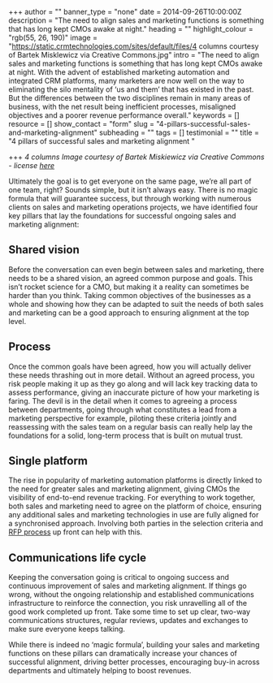 +++
author = ""
banner_type = "none"
date = 2014-09-26T10:00:00Z
description = "The need to align sales and marketing functions is something that has long kept CMOs awake at night."
heading = ""
highlight_colour = "rgb(55, 26, 190)"
image = "https://static.crmtechnologies.com/sites/default/files/4 columns courtesy of Bartek Misklewicz via Creative Commons.jpg"
intro = "The need to align sales and marketing functions is something that has long kept CMOs awake at night. With the advent of established marketing automation and integrated CRM platforms, many marketers are now well on the way to eliminating the silo mentality of ‘us and them’ that has existed in the past. But the differences between the two disciplines remain in many areas of business, with the net result being inefficient processes, misaligned objectives and a poorer revenue performance overall."
keywords = []
resource = []
show_contact = "form"
slug = "4-pillars-successful-sales-and-marketing-alignment"
subheading = ""
tags = []
testimonial = ""
title = "4 pillars of successful sales and marketing alignment "

+++
_4 columns Image courtesy of Bartek Miskiewicz via Creative Commons - license_ [_here_](https://creativecommons.org/licenses/by-nc-nd/2.0/legalcode)

Ultimately the goal is to get everyone on the same page, we’re all part of one team, right? Sounds simple, but it isn’t always easy. There is no magic formula that will guarantee success, but through working with numerous clients on sales and marketing operations projects, we have identified four key pillars that lay the foundations for successful ongoing sales and marketing alignment:

## Shared vision

Before the conversation can even begin between sales and marketing, there needs to be a shared vision, an agreed common purpose and goals. This isn’t rocket science for a CMO, but making it a reality can sometimes be harder than you think. Taking common objectives of the businesses as a whole and showing how they can be adapted to suit the needs of both sales and marketing can be a good approach to ensuring alignment at the top level.

## Process

Once the common goals have been agreed, how you will actually deliver these needs thrashing out in more detail. Without an agreed process, you risk people making it up as they go along and will lack key tracking data to assess performance, giving an inaccurate picture of how your marketing is faring. The devil is in the detail when it comes to agreeing a process between departments, going through what constitutes a lead from a marketing perspective for example, piloting these criteria jointly and reassessing with the sales team on a regular basis can really help lay the foundations for a solid, long-term process that is built on mutual trust.

## Single platform

The rise in popularity of marketing automation platforms is directly linked to the need for greater sales and marketing alignment, giving CMOs the visibility of end-to-end revenue tracking. For everything to work together, both sales and marketing need to agree on the platform of choice, ensuring any additional sales and marketing technologies in use are fully aligned for a synchronised approach. Involving both parties in the selection criteria and [RFP process](https://www.crmtechnologies.com/blog/2014/03/03/are-you-asking-the-right-questions-in-your-marketing-automation-rfp/) up front can help with this.

## Communications life cycle

Keeping the conversation going is critical to ongoing success and continuous improvement of sales and marketing alignment. If things go wrong, without the ongoing relationship and established communications infrastructure to reinforce the connection, you risk unravelling all of the good work completed up front. Take some time to set up clear, two-way communications structures, regular reviews, updates and exchanges to make sure everyone keeps talking.

While there is indeed no ‘magic formula’, building your sales and marketing functions on these pillars can dramatically increase your chances of successful alignment, driving better processes, encouraging buy-in across departments and ultimately helping to boost revenues.